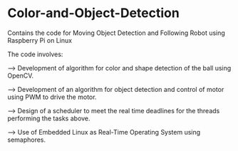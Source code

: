 # Color-and-Object-Detection
Contains the code for Moving Object Detection and Following Robot using Raspberry Pi on Linux

The code involves:

--> Development of algorithm for color and shape detection of the ball using OpenCV.

--> Development of an algorithm for object detection and control of motor using PWM to drive the motor.

--> Design of a scheduler to meet the real time deadlines for the threads performing the tasks above.

--> Use of Embedded Linux as Real-Time Operating System using semaphores.
